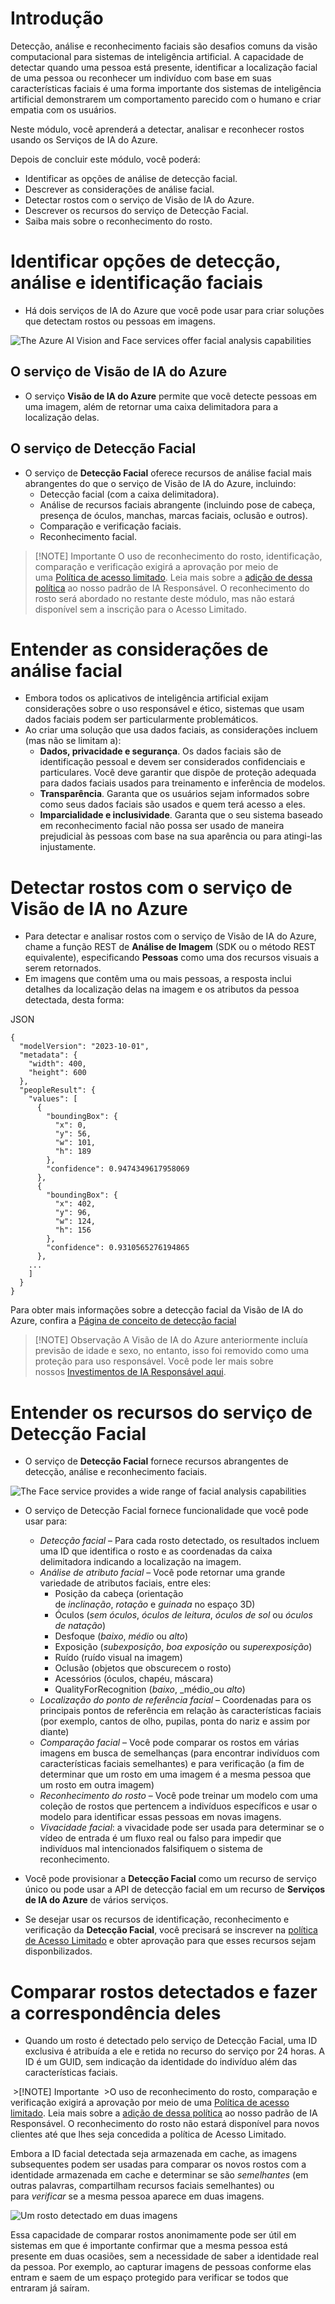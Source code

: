 # Introdução
Detecção, análise e reconhecimento faciais são desafios comuns da visão computacional para sistemas de inteligência artificial. A capacidade de detectar quando uma pessoa está presente, identificar a localização facial de uma pessoa ou reconhecer um indivíduo com base em suas características faciais é uma forma importante dos sistemas de inteligência artificial demonstrarem um comportamento parecido com o humano e criar empatia com os usuários.

Neste módulo, você aprenderá a detectar, analisar e reconhecer rostos usando os Serviços de IA do Azure.

Depois de concluir este módulo, você poderá:

- Identificar as opções de análise de detecção facial.
- Descrever as considerações de análise facial.
- Detectar rostos com o serviço de Visão de IA do Azure.
- Descrever os recursos do serviço de Detecção Facial.
- Saiba mais sobre o reconhecimento do rosto.
# Identificar opções de detecção, análise e identificação faciais
- Há dois serviços de IA do Azure que você pode usar para criar soluções que detectam rostos ou pessoas em imagens.

![The Azure AI Vision and Face services offer facial analysis capabilities](https://learn.microsoft.com/pt-br/training/wwl-data-ai/detect-analyze-recognize-faces/media/face-options.png)

## O serviço de Visão de IA do Azure
- O serviço **Visão de IA do Azure** permite que você detecte pessoas em uma imagem, além de retornar uma caixa delimitadora para a localização delas.

## O serviço de Detecção Facial
- O serviço de **Detecção Facial** oferece recursos de análise facial mais abrangentes do que o serviço de Visão de IA do Azure, incluindo:
	- Detecção facial (com a caixa delimitadora).
	- Análise de recursos faciais abrangente (incluindo pose de cabeça, presença de óculos, manchas, marcas faciais, oclusão e outros).
	- Comparação e verificação faciais.
	- Reconhecimento facial.

>[!NOTE] Importante
>O uso de reconhecimento do rosto, identificação, comparação e verificação exigirá a aprovação por meio de uma [Política de acesso limitado](https://aka.ms/cog-services-limited-access). Leia mais sobre a [adição de dessa política](https://azure.microsoft.com/blog/responsible-ai-investments-and-safeguards-for-facial-recognition/) ao nosso padrão de IA Responsável. O reconhecimento do rosto será abordado no restante deste módulo, mas não estará disponível sem a inscrição para o Acesso Limitado.

# Entender as considerações de análise facial
- Embora todos os aplicativos de inteligência artificial exijam considerações sobre o uso responsável e ético, sistemas que usam dados faciais podem ser particularmente problemáticos.
 - Ao criar uma solução que usa dados faciais, as considerações incluem (mas não se limitam a):
	- **Dados, privacidade e segurança**. Os dados faciais são de identificação pessoal e devem ser considerados confidenciais e particulares. Você deve garantir que dispõe de proteção adequada para dados faciais usados para treinamento e inferência de modelos.
	- **Transparência**. Garanta que os usuários sejam informados sobre como seus dados faciais são usados e quem terá acesso a eles.
	- **Imparcialidade e inclusividade**. Garanta que o seu sistema baseado em reconhecimento facial não possa ser usado de maneira prejudicial às pessoas com base na sua aparência ou para atingi-las injustamente.
# Detectar rostos com o serviço de Visão de IA no Azure
- Para detectar e analisar rostos com o serviço de Visão de IA do Azure, chame a função REST de **Análise de Imagem** (SDK ou o método REST equivalente), especificando **Pessoas** como uma dos recursos visuais a serem retornados.
- Em imagens que contêm uma ou mais pessoas, a resposta inclui detalhes da localização delas na imagem e os atributos da pessoa detectada, desta forma:

JSON
```
{ 
  "modelVersion": "2023-10-01",
  "metadata": {
    "width": 400,
    "height": 600
  },
  "peopleResult": {
    "values": [
      {
        "boundingBox": {
          "x": 0,
          "y": 56,
          "w": 101,
          "h": 189
        },
        "confidence": 0.9474349617958069
      },
      {
        "boundingBox": {
          "x": 402,
          "y": 96,
          "w": 124,
          "h": 156
        },
        "confidence": 0.9310565276194865
      },
    ...
    ]
  }
}
```

Para obter mais informações sobre a detecção facial da Visão de IA do Azure, confira a [Página de conceito de detecção facial](https://learn.microsoft.com/pt-br/azure/ai-services/computer-vision/concept-people-detection)

>[!NOTE] Observação
>A Visão de IA do Azure anteriormente incluía previsão de idade e sexo, no entanto, isso foi removido como uma proteção para uso responsável. Você pode ler mais sobre nossos [Investimentos de IA Responsável aqui](https://azure.microsoft.com/blog/responsible-ai-investments-and-safeguards-for-facial-recognition/).

# Entender os recursos do serviço de Detecção Facial
- O serviço de **Detecção Facial** fornece recursos abrangentes de detecção, análise e reconhecimento faciais.

![The Face service provides a wide range of facial analysis capabilities](https://learn.microsoft.com/pt-br/training/wwl-data-ai/detect-analyze-recognize-faces/media/face-service.png)

- O serviço de Detecção Facial fornece funcionalidade que você pode usar para:
	- _Detecção facial_ – Para cada rosto detectado, os resultados incluem uma ID que identifica o rosto e as coordenadas da caixa delimitadora indicando a localização na imagem.
	- _Análise de atributo facial_ – Você pode retornar uma grande variedade de atributos faciais, entre eles:
	    - Posição da cabeça (orientação de _inclinação_, _rotação_ e _guinada_ no espaço 3D)
	    - Óculos (_sem óculos_, _óculos de leitura_, _óculos de sol_ ou _óculos de natação_)
	    - Desfoque (_baixo_, _médio_ ou _alto_)
	    - Exposição (_subexposição_, _boa exposição_ ou _superexposição_)
	    - Ruído (ruído visual na imagem)
	    - Oclusão (objetos que obscurecem o rosto)
	    - Acessórios (óculos, chapéu, máscara)
	    - QualityForRecognition (_baixo_, _médio_ou _alto_)
	- _Localização do ponto de referência facial_ – Coordenadas para os principais pontos de referência em relação às características faciais (por exemplo, cantos de olho, pupilas, ponta do nariz e assim por diante)
	- _Comparação facial_ – Você pode comparar os rostos em várias imagens em busca de semelhanças (para encontrar indivíduos com características faciais semelhantes) e para verificação (a fim de determinar que um rosto em uma imagem é a mesma pessoa que um rosto em outra imagem)
	- _Reconhecimento do rosto_ – Você pode treinar um modelo com uma coleção de rostos que pertencem a indivíduos específicos e usar o modelo para identificar essas pessoas em novas imagens.
	- _Vivacidade facial_: a vivacidade pode ser usada para determinar se o vídeo de entrada é um fluxo real ou falso para impedir que indivíduos mal intencionados falsifiquem o sistema de reconhecimento.

- Você pode provisionar a **Detecção Facial** como um recurso de serviço único ou pode usar a API de detecção facial em um recurso de **Serviços de IA do Azure** de vários serviços.

- Se desejar usar os recursos de identificação, reconhecimento e verificação da **Detecção Facial**, você precisará se inscrever na [política de Acesso Limitado](https://aka.ms/cog-services-limited-access) e obter aprovação para que esses recursos sejam disponbilizados.
# Comparar rostos detectados e fazer a correspondência deles
- Quando um rosto é detectado pelo serviço de Detecção Facial, uma ID exclusiva é atribuída a ele e retida no recurso do serviço por 24 horas. A ID é um GUID, sem indicação da identidade do indivíduo além das características faciais.

 >[!NOTE] Importante
 >O uso de reconhecimento do rosto, comparação e verificação exigirá a aprovação por meio de uma [Política de acesso limitado](https://aka.ms/cog-services-limited-access). Leia mais sobre a [adição de dessa política](https://azure.microsoft.com/blog/responsible-ai-investments-and-safeguards-for-facial-recognition/) ao nosso padrão de IA Responsável. O reconhecimento do rosto não estará disponível para novos clientes até que lhes seja concedida a política de Acesso Limitado.

Embora a ID facial detectada seja armazenada em cache, as imagens subsequentes podem ser usadas para comparar os novos rostos com a identidade armazenada em cache e determinar se são _semelhantes_ (em outras palavras, compartilham recursos faciais semelhantes) ou para _verificar_ se a mesma pessoa aparece em duas imagens.

![Um rosto detectado em duas imagens](https://learn.microsoft.com/pt-br/training/wwl-data-ai/detect-analyze-recognize-faces/media/face-matching.png)

Essa capacidade de comparar rostos anonimamente pode ser útil em sistemas em que é importante confirmar que a mesma pessoa está presente em duas ocasiões, sem a necessidade de saber a identidade real da pessoa. Por exemplo, ao capturar imagens de pessoas conforme elas entram e saem de um espaço protegido para verificar se todos que entraram já saíram.